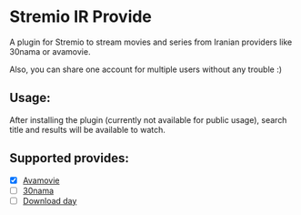 # Stremio IR Provide
A plugin for Stremio to stream movies and series from Iranian providers like 30nama or avamovie. 

Also, you can share one account for multiple users without any trouble :)

## Usage:
After installing the plugin (currently not available for public usage), 
search title and results will be available to watch.

## Supported provides:

- [x] [Avamovie](https://avamovie.shop)
- [ ] [30nama](https://30nama.com)
- [ ] [Download day](https://download-day.com/)